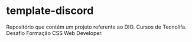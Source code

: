 # template-discord
Repositório que contém um projeto referente ao DIO. Cursos de Tecnolifa. Desafio Formação CSS Web Developer.
